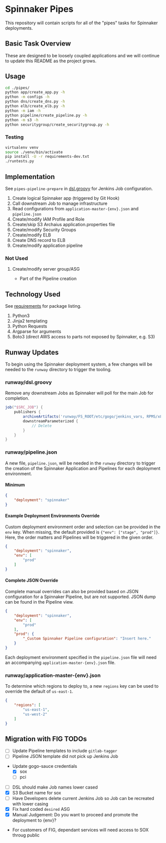 # Spinnaker Pipes

This repository will contain scripts for all of the "pipes" tasks for Spinnaker
deployments.

## Basic Task Overview

These are designed to be loosely coupled applications and we will continue to
update this README as the project grows.

## Usage

```bash
cd ./pipes/
python app/create_app.py -h
python -m configs -h
python dns/create_dns.py -h
python elb/create_elb.py -h
python -m iam -h
python pipeline/create_pipeline.py -h
python -m s3 -h
python securitygroup/create_securitygroup.py -h
```

### Testing

```bash
virtualenv venv
source ./venv/bin/activate
pip install -U -r requirements-dev.txt
./runtests.py
```

## Implementation

See `pipes-pipeline-prepare` in [dsl.groovy](runway/dsl.groovy) for Jenkins Job
configuration.

1. Create logical Spinnaker app (triggered by Git Hook)
1. Call downstream Job to manage infrastructure
1. Read configurations from `application-master-{env}.json` and `pipeline.json`
1. Create/modify IAM Profile and Role
1. Create/skip S3 Archaius application.properties file
1. Create/modify Security Groups
1. Create/modify ELB
1. Create DNS record to ELB
1. Create/modify application pipeline

### Not Used

1. Create/modify server group/ASG

    * Part of the Pipeline creation

## Technology Used

See [requirements](requirements.txt) for package listing.

1. Python3
1. Jinja2 templating
1. Python Requests
1. Argparse for arguments
1. Boto3 (direct AWS access to parts not exposed by Spinnaker, e.g. S3)

## Runway Updates

To begin using the Spinnaker deployment system, a few changes will be needed to
the `runway` directory to trigger the tooling.

### runway/dsl.groovy

Remove any downstream Jobs as Spinnaker will poll for the main Job for
completion.

```groovy
job("$SRC_JOB") {
    publishers {
        archiveArtifacts('runway/FS_ROOT/etc/gogo/jenkins_vars, RPMS/x86_64/*.rpm')
        downstreamParameterized {
            // Delete
        }
    }
}
```

### runway/pipeline.json

A new file, `pipeline.json`, will be needed in the `runway` directory to trigger
the creation of the Spinnaker Application and Pipelines for each deployment
environment.

#### Minimum

```json
{
    "deployment": "spinnaker"
}
```

#### Example Deployment Environments Override

Custom deployment environment order and selection can be provided in the `env`
key. When missing, the default provided is `{"env": ["stage", "prod"]}`. Here,
the order matters and Pipelines will be triggered in the given order.

```json
{
    "deployment": "spinnaker",
    "env": [
        "prod"
    ]
}
```

#### Complete JSON Override

Complete manual overrides can also be provided based on JSON configuration for a
Spinnaker Pipeline, but are not supported. JSON dump can be found in the
Pipeline view.

```json
{
    "deployment": "spinnaker",
    "env": [
        "prod"
    ],
    "prod": {
        "_Custom Spinnaker Pipeline configuration": "Insert here."
    }
}
```

Each deployment environment specified in the `pipeline.json` file will need an
accompanying `application-master-{env}.json` file.

### runway/application-master-{env}.json

To determine which regions to deploy to, a new `regions` key can be used to
override the default of `us-east-1`.

```json
{
    "regions": [
        "us-east-1",
        "us-west-2"
    ]
}
```

## Migration with FIG TODOs

- [ ] Update Pipeline templates to include `gitlab-tagger`
- [ ] Pipeline JSON template did not pick up Jenkins Job
- Update gogo-sauce credentials
  - [x] sox
  - [ ] pci
- [ ] DSL should make Job names lower cased
- [x] S3 Bucket name for sox
- [ ] Have Developers delete current Jenkins Job so Job can be recreated with
  lower casing
- [x] Fix hard coded `desired` ASG
- [x] Manual Judgement: Do you want to proceed and promote the deployment to
  {env}?
- For customers of FIG, dependant services will need access to SOX throug public
